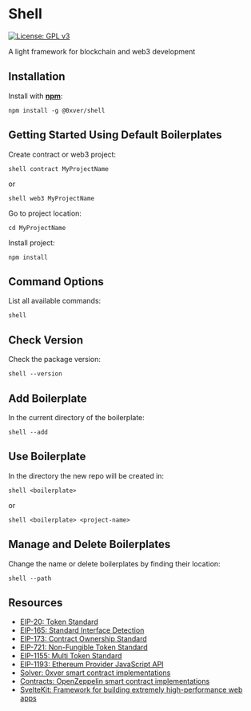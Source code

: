 # Shell

[![License: GPL v3](https://img.shields.io/badge/License-GPLv3-blue.svg)](https://www.gnu.org/licenses/gpl-3.0)

A light framework for blockchain and web3 development

## Installation

Install with [**npm**](https://www.npmjs.com):

```
npm install -g @0xver/shell
```

## Getting Started Using Default Boilerplates

Create contract or web3 project:

```
shell contract MyProjectName
```

or

```
shell web3 MyProjectName
```

Go to project location:

```
cd MyProjectName
```

Install project:

```
npm install
```

## Command Options

List all available commands:

```
shell
```

## Check Version

Check the package version:

```
shell --version
```

## Add Boilerplate

In the current directory of the boilerplate:

```
shell --add
```

## Use Boilerplate

In the directory the new repo will be created in:

```
shell <boilerplate>
```

or

```
shell <boilerplate> <project-name>
```

## Manage and Delete Boilerplates

Change the name or delete boilerplates by finding their location:

```
shell --path
```

## Resources

- [EIP-20: Token Standard](https://eips.ethereum.org/EIPS/eip-20)
- [EIP-165: Standard Interface Detection](https://eips.ethereum.org/EIPS/eip-165)
- [EIP-173: Contract Ownership Standard](https://eips.ethereum.org/EIPS/eip-173)
- [EIP-721: Non-Fungible Token Standard](https://eips.ethereum.org/EIPS/eip-721)
- [EIP-1155: Multi Token Standard](https://eips.ethereum.org/EIPS/eip-1155)
- [EIP-1193: Ethereum Provider JavaScript API](https://eips.ethereum.org/EIPS/eip-1193)
- [Solver: 0xver smart contract implementations](https://github.com/0xver/solver)
- [Contracts: OpenZeppelin smart contract implementations](https://github.com/OpenZeppelin/openzeppelin-contracts)
- [SvelteKit: Framework for building extremely high-performance web apps](https://kit.svelte.dev/docs/introduction)
